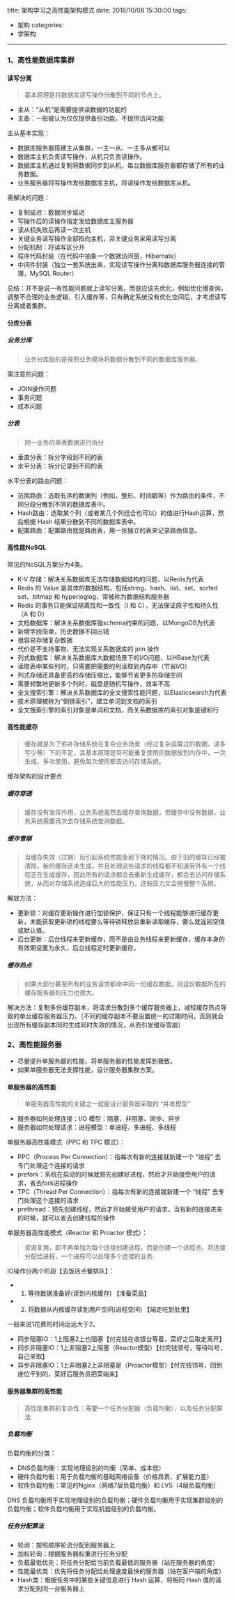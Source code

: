 title: 架构学习之高性能架构模式
date: 2018/10/08 15:30:00
tags:
- 架构
categories:
- 学架构

---

### 1、高性能数据库集群

#### 读写分离

> 基本原理是将数据库读写操作分散到不同的节点上。

- 主从：“从机”是需要提供读数据的功能的
- 主备：一般被认为仅仅提供备份功能，不提供访问功能

主从基本实现：

- 数据库服务器搭建主从集群，一主一从、一主多从都可以
- 数据库主机负责读写操作，从机只负责读操作。
- 数据库主机通过复制将数据同步到从机，每台数据库服务器都存储了所有的业务数据。
- 业务服务器将写操作发给数据库主机，将读操作发给数据库从机。

<!--more-->

需解决的问题：

- 复制延迟：数据同步延迟
 - 写操作后的读操作指定发给数据库主服务器
 - 读从机失败后再读一次主机
 - 关键业务读写操作全部指向主机，非关键业务采用读写分离
- 分配机制：将读写区分开
 - 程序代码封装（在代码中抽象一个数据访问层，Hibernate）
 - 中间件封装（独立一套系统出来，实现读写操作分离和数据库服务器连接的管理，MySQL Router）

总结：并不是说一有性能问题就上读写分离，而是应该先优化，例如优化慢查询，调整不合理的业务逻辑，引入缓存等，只有确定系统没有优化空间后，才考虑读写分离或者集群。

#### 分库分表

##### 业务分库

> 业务分库指的是按照业务模块将数据分散到不同的数据库服务器。

需注意的问题：

- JOIN操作问题
- 事务问题
- 成本问题

##### 分表

> 同一业务的单表数据进行拆分

- 垂直分表：拆分字段到不同的表
- 水平分表：拆分记录到不同的表

水平分表的路由问题：

- 范围路由：选取有序的数据列（例如，整形、时间戳等）作为路由的条件，不同分段分散到不同的数据库表中。
- Hash路由：选取某个列（或者某几个列组合也可以）的值进行Hash运算，然后根据 Hash 结果分散到不同的数据库表中。
- 配置路由：配置路由就是路由表，用一张独立的表来记录路由信息。

#### 高性能NoSQL

常见的NoSQL方案分为4类。

- K-V 存储：解决关系数据库无法存储数据结构的问题，以Redis为代表
 - Redis 的 Value 是具体的数据结构，包括string、hash、list、set、sorted set、bitmap 和 hyperloglog，常被称为数据结构服务器
 - Redis 的事务只能保证隔离性和一致性（I 和 C），无法保证原子性和持久性（A 和 D）
- 文档数据库：解决关系数据库强schema约束的问题，以MongoDB为代表
 - 新增字段简单，历史数据不回出错
 - 很容易存储复杂数据
 - 代价是不支持事物、无法实现关系数据库的 join 操作
- 列式数据库：解决关系数据库大数据场景下的I/O问题，以HBase为代表
 - 读取表中某些列时，只需要把需要的列读取到内存中（节省I/O）
 - 列式存储还具备更高的存储压缩比，能够节省更多的存储空间
 - 需要频繁地更新多个列时，磁盘是随机写操作，效率不高
- 全文搜索引擎：解决关系数据库的全文搜索性能问题，以Elasticsearch为代表
 - 技术原理被称为“倒排索引”，建立单词到文档的索引
 - 全文搜索引擎的索引对象是单词和文档，而关系数据库的索引对象是键和行

#### 高性能缓存

> 缓存就是为了弥补存储系统在复杂业务场景（经过复杂运算过的数据、读多写少等）下的不足，其基本原理是将可能重复使用的数据放到内存中，一次生成、多次使用，避免每次使用都去访问存储系统。

缓存架构的设计要点

##### 缓存穿透

> 缓存没有发挥作用，业务系统虽然去缓存查询数据，但缓存中没有数据，业务系统需要再次去存储系统查询数据。


##### 缓存雪崩

> 当缓存失效（过期）后引起系统性能急剧下降的情况。由于旧的缓存已经被清除，新的缓存还未生成，并且处理这些请求的线程都不知道另外有一个线程正在生成缓存，因此所有的请求都会去重新生成缓存，都会去访问存储系统，从而对存储系统造成巨大的性能压力。这些压力又会拖慢整个系统。

解放方法：

- 更新锁：对缓存更新操作进行加锁保护，保证只有一个线程能够进行缓存更新，未能获取更新锁的线程要么等待锁释放后重新读取缓存，要么就返回空值或默认值。
- 后台更新：后台线程来更新缓存，而不是由业务线程来更新缓存，缓存本身的有效期设置为永久，后台线程定时更新缓存。

##### 缓存热点

> 如果大部分甚至所有的业务请求都命中同一份缓存数据，则这份数据所在的缓存服务器的压力也很大。

解决方法：复制多份缓存副本，将请求分散到多个缓存服务器上，减轻缓存热点导致的单台缓存服务器压力。（不同的缓存副本不要设置统一的过期时间，否则就会出现所有缓存副本同时生成同时失效的情况，从而引发缓存雪崩）

### 2、高性能服务器

- 尽量提升单服务器的性能，将单服务器的性能发挥到极致。
- 如果单服务器无法支撑性能，设计服务器集群方案。

#### 单服务器的高性能

> 单服务器高性能的关键之一就是设计服务器采取的 “并发模型”

- 服务器如何处理连接：I/O 模型：阻塞、非阻塞、同步、异步
- 服务器如何处理请求：进程模型：单进程、多进程、多线程

单服务器高性能模式（PPC 和 TPC 模式）：

- PPC（Process Per Connection）：指每次有新的连接就新建一个 “进程” 去专门处理这个连接的请求
- prefork：系统在启动的时候就预先创建好进程，然后才开始接受用户的请求，省去fork进程操作
- TPC（Thread Per Connection）：指每次有新的连接就新建一个 “线程” 去专门处理这个连接的请求
- prethread：预先创建线程，然后才开始接受用户的请求，当有新的连接进来的时候，就可以省去创建线程的操作

单服务器高性能模式（Reactor 和 Proactor 模式）：

> 资源复用，即不再单独为每个连接创建进程，而是创建一个进程池，将连接分配给进程，一个进程可以处理多个连接的业务.

IO操作分两个阶段【去饭店点餐排队】：

- 1. 等待数据准备好(读到内核缓存) 【准备菜品】
- 2. 将数据从内核缓存读到用户空间(进程空间) 【端走吃到肚里】

一般来说1花费的时间远远大于2。 

- 同步阻塞IO：1上阻塞2上也阻塞【付完钱在收银台等着，菜好之后取走离开】
- 同步非阻塞IO：1上非阻塞2上阻塞（Reactor模型）【付完钱领号，等待叫号，自己来取】
- 异步非阻塞IO：1上非阻塞2上非阻塞是（Proactor模型）【付完钱领号，回到座位干别的，菜好后服务员把菜端来】


#### 服务器集群的高性能

> 高性能集群的复杂性：需要一个任务分配器（负载均衡），以及任务分配算法

##### 负载均衡

负载均衡的分类：

- DNS负载均衡：实现地理级别的均衡（简单、成本低）
- 硬件负载均衡：用于负载均衡的基础网络设备（价格昂贵、扩展能力差）
- 软件负载均衡：常见的Nginx（网络7层负载均衡）和 LVS（4层负载均衡）

DNS 负载均衡用于实现地理级别的负载均衡；硬件负载均衡用于实现集群级别的负载均衡；软件负载均衡用于实现机器级别的负载均衡。

##### 任务分配算法

- 轮询：按照顺序轮流分配到服务器上
- 加权轮询：根据服务器权重进行任务分配
- 负载最低优先：将任务分配给当前负载最低的服务器（站在服务器的角度）
- 性能最优类：优先将任务分配给处理速度最快的服务器（站在客户端的角度）
- Hash类：根据任务中的某些关键信息进行 Hash 运算，将相同 Hash 值的请求分配到同一台服务器上


